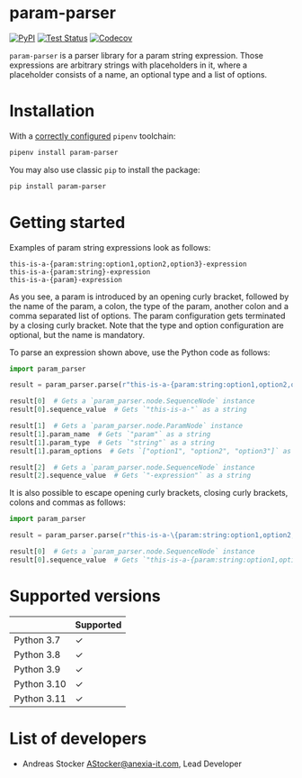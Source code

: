 param-parser
============

[![PyPI](https://badge.fury.io/py/param-parser.svg)](https://pypi.org/project/param-parser/)
[![Test Status](https://github.com/anexia/python-param-parser/actions/workflows/test.yml/badge.svg?branch=main)](https://github.com/anexia/python-param-parser/actions/workflows/test.yml)
[![Codecov](https://codecov.io/gh/anexia/python-param-parser/branch/main/graph/badge.svg)](https://codecov.io/gh/anexia/python-param-parser)

`param-parser` is a parser library for a param string expression. Those expressions are arbitrary strings  with 
placeholders in it, where a placeholder consists of a name, an optional type and a list of options.

# Installation

With a [correctly configured](https://pipenv.pypa.io/en/latest/basics/#basic-usage-of-pipenv) `pipenv` toolchain:

```sh
pipenv install param-parser
```

You may also use classic `pip` to install the package:

```sh
pip install param-parser
```

# Getting started

Examples of param string expressions look as follows:

```
this-is-a-{param:string:option1,option2,option3}-expression
this-is-a-{param:string}-expression
this-is-a-{param}-expression
```

As you see, a param is introduced by an opening curly bracket, followed by the name of the param, a colon, the type of 
the param, another colon and a comma separated list of options. The param configuration gets terminated by a closing 
curly bracket. Note that the type and option configuration are optional, but the name is mandatory.

To parse an expression shown above, use the Python code as follows:

```python
import param_parser

result = param_parser.parse(r"this-is-a-{param:string:option1,option2,option3}-expression")

result[0]  # Gets a `param_parser.node.SequenceNode` instance
result[0].sequence_value  # Gets `"this-is-a-"` as a string

result[1]  # Gets a `param_parser.node.ParamNode` instance
result[1].param_name  # Gets `"param"` as a string
result[1].param_type  # Gets `"string"` as a string
result[1].param_options  # Gets `["option1", "option2", "option3"]` as a list of strings

result[2]  # Gets a `param_parser.node.SequenceNode` instance
result[2].sequence_value  # Gets `"-expression"` as a string
```

It is also possible to escape opening curly brackets, closing curly brackets, colons and commas as follows:

```python
import param_parser

result = param_parser.parse(r"this-is-a-\{param:string:option1,option2,option3\}-expression")

result[0]  # Gets a `param_parser.node.SequenceNode` instance
result[0].sequence_value  # Gets `"this-is-a-{param:string:option1,option2,option3}-expression"` as a string
```

# Supported versions

|             | Supported |
|-------------|-----------|
| Python 3.7  | ✓         |
| Python 3.8  | ✓         |
| Python 3.9  | ✓         |
| Python 3.10 | ✓         |
| Python 3.11 | ✓         |

# List of developers

* Andreas Stocker <AStocker@anexia-it.com>, Lead Developer
